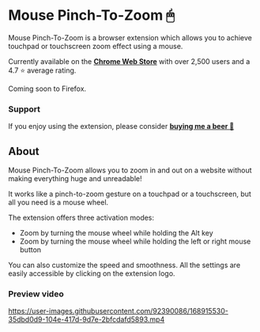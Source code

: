 # Mouse Pinch-To-Zoom 🖱

Mouse Pinch-To-Zoom is a browser extension which allows you to achieve touchpad or touchscreen zoom effect using a mouse.

Currently available on the [**Chrome Web Store**](https://chrome.google.com/webstore/detail/pffiadlahfhoniddbipeiiohjnlongfi) with over 2,500 users and a 4.7 ⭐ average rating.

Coming soon to Firefox.

### Support

If you enjoy using the extension, please consider [**buying me a beer 🍺**](https://www.buymeacoffee.com/nizioleque)

## About

Mouse Pinch-To-Zoom allows you to zoom in and out on a website without making everything huge and unreadable!

It works like a pinch-to-zoom gesture on a touchpad or a touchscreen, but all you need is a mouse wheel.

The extension offers three activation modes:
* Zoom by turning the mouse wheel while holding the Alt key
* Zoom by turning the mouse wheel while holding the left or right mouse button

You can also customize the speed and smoothness. All the settings are easily accessible by clicking on the extension logo.

### Preview video

https://user-images.githubusercontent.com/92390086/168915530-35dbd0d9-104e-417d-9d7e-2bfcdafd5893.mp4



